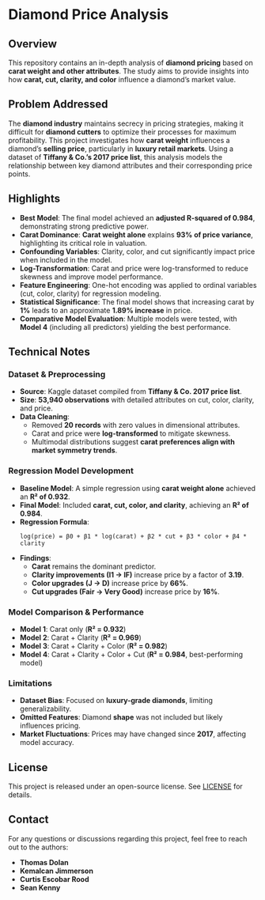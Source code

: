 # Diamond Price Analysis

## Overview

This repository contains an in-depth analysis of **diamond pricing** based on **carat weight and other attributes**. The study aims to provide insights into how **carat, cut, clarity, and color** influence a diamond’s market value.

## Problem Addressed

The **diamond industry** maintains secrecy in pricing strategies, making it difficult for **diamond cutters** to optimize their processes for maximum profitability. This project investigates how **carat weight** influences a diamond’s **selling price**, particularly in **luxury retail markets**. Using a dataset of **Tiffany & Co.’s 2017 price list**, this analysis models the relationship between key diamond attributes and their corresponding price points.

## Highlights

- **Best Model**: The final model achieved an **adjusted R-squared of 0.984**, demonstrating strong predictive power.
- **Carat Dominance**: **Carat weight alone** explains **93% of price variance**, highlighting its critical role in valuation.
- **Confounding Variables**: Clarity, color, and cut significantly impact price when included in the model.
- **Log-Transformation**: Carat and price were log-transformed to reduce skewness and improve model performance.
- **Feature Engineering**: One-hot encoding was applied to ordinal variables (cut, color, clarity) for regression modeling.
- **Statistical Significance**: The final model shows that increasing carat by **1%** leads to an approximate **1.89% increase** in price.
- **Comparative Model Evaluation**: Multiple models were tested, with **Model 4** (including all predictors) yielding the best performance.

## Technical Notes

### **Dataset & Preprocessing**
- **Source**: Kaggle dataset compiled from **Tiffany & Co. 2017 price list**.
- **Size**: **53,940 observations** with detailed attributes on cut, color, clarity, and price.
- **Data Cleaning**:
  - Removed **20 records** with zero values in dimensional attributes.
  - Carat and price were **log-transformed** to mitigate skewness.
  - Multimodal distributions suggest **carat preferences align with market symmetry trends**.

### **Regression Model Development**
- **Baseline Model**: A simple regression using **carat weight alone** achieved an **R² of 0.932**.
- **Final Model**: Included **carat, cut, color, and clarity**, achieving an **R² of 0.984**.
- **Regression Formula**:
  ```
  log(price) = β0 + β1 * log(carat) + β2 * cut + β3 * color + β4 * clarity
  ```
- **Findings**:
  - **Carat** remains the dominant predictor.
  - **Clarity improvements (I1 → IF)** increase price by a factor of **3.19**.
  - **Color upgrades (J → D)** increase price by **66%**.
  - **Cut upgrades (Fair → Very Good)** increase price by **16%**.
  
### **Model Comparison & Performance**
- **Model 1**: Carat only (**R² = 0.932**)
- **Model 2**: Carat + Clarity (**R² = 0.969**)
- **Model 3**: Carat + Clarity + Color (**R² = 0.982**)
- **Model 4**: Carat + Clarity + Color + Cut (**R² = 0.984**, best-performing model)

### **Limitations**
- **Dataset Bias**: Focused on **luxury-grade diamonds**, limiting generalizability.
- **Omitted Features**: Diamond **shape** was not included but likely influences pricing.
- **Market Fluctuations**: Prices may have changed since **2017**, affecting model accuracy.

## License
This project is released under an open-source license. See [LICENSE](LICENSE) for details.

## Contact
For any questions or discussions regarding this project, feel free to reach out to the authors:
- **Thomas Dolan**
- **Kemalcan Jimmerson**
- **Curtis Escobar Rood**
- **Sean Kenny**

